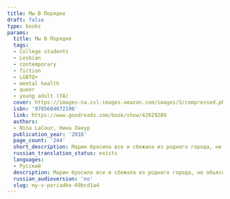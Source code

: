 ```yaml
---
title: Мы В Порядке
draft: false
type: books
params:
  title: Мы В Порядке
  tags:
  - College students
  - Lesbian
  - contemporary
  - fiction
  - LGBTQ+
  - mental health
  - queer
  - young adult (YA)
  cover: https://images-na.ssl-images-amazon.com/images/S/compressed.photo.goodreads.com/books/1542893481i/42929289.jpg
  isbn: '9785604072196'
  link: https://www.goodreads.com/book/show/42929289
  authors:
  - Nina LaCour, Нина Лакур
  publication_year: '2018'
  page_count: '244'
  short_description: Марин бросила все и сбежала из родного города, не объяснив причин даже лучшей подруге Мейбл. Она поступает в колледж в Нью-Йорке, в тысячах километрах от дома, и пытается начать новую жизнь.
  russian_translation_status: exists
  languages:
  - Русский
  description: Марин бросила все и сбежала из родного города, не объяснив причин даже лучшей подруге Мейбл. Она поступает в колледж в Нью-Йорке, в тысячах километрах от дома, и пытается начать новую жизнь. Однако, когда на новогодние каникулы к ней приезжает Мейбл, намереваясь возобновить общение, прошлое настигает Марин с новой силой, вынуждая взглянуть в лицо одиночеству и страхам.
  russian_audioversion: 'no'
  slug: my-v-poriadke-69bcd1a4
---
```

